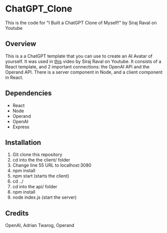 # ChatGPT_Clone

This is the code for "I Built a ChatGPT Clone of Myself!" by Siraj Raval on Youtube

## Overview 

This is a a ChatGPT template that you can use to create an AI Avatar of yourself. It was used in [this]() video by Siraj Raval on Youtube. It consists
of a React template, and 2 important connections: the OpenAI API and the Operand API. There is a server component in Node, and a client component in React. 

## Dependencies
- React
- Node
- Operand
- OpenAI
- Express

## Installation

1. Git clone this repository
2. cd into the the client/ folder
3. Change line 55 URL to localhost:3080
4. npm install
5. npm start (starts the client)
6. cd ../ 
7. cd into the api/ folder
8. npm install
9. node index.js (start the server)


## Credits

OpenAI, Adrian Twarog, Operand
